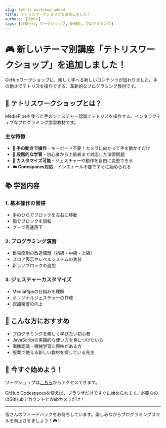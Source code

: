 ```yaml
---
slug: tetris-workshop-added
title: テトリスワークショップを追加しました！
authors: [admin]
tags: [お知らせ, ワークショップ, 新機能, プログラミング]
---
```


# 🎮 新しいテーマ別講座「テトリスワークショップ」を追加しました！

GitHubワークショップに、楽しく学べる新しいコンテンツが加わりました。手の動きでテトリスを操作できる、革新的なプログラミング教材です。

<!-- truncate -->

## 🚀 テトリスワークショップとは？

MediaPipeを使った手のジェスチャー認識でテトリスを操作する、インタラクティブなプログラミング学習教材です。

### 主な特徴

- **👋 手の動きで操作** - キーボード不要！カメラに向かって手を動かすだけ
- **🎯 段階的な学習** - 初心者から上級者まで対応した演習問題
- **🔧 カスタマイズ可能** - ジェスチャーや動作を自由に変更できる
- **☁️ Codespaces対応** - インストール不要ですぐに始められる

## 📚 学習内容

### 1. **基本操作の習得**
- 手のひらでブロックを左右に移動
- 指でブロックを回転
- グーで高速落下

### 2. **プログラミング演習**
- 難易度別の改造課題（初級・中級・上級）
- スコア表示やレベルシステムの実装
- 新しいブロックの追加

### 3. **ジェスチャーカスタマイズ**
- MediaPipeの仕組みを理解
- オリジナルジェスチャーの作成
- 認識精度の向上

## 🌟 こんな方におすすめ

- プログラミングを楽しく学びたい初心者
- JavaScriptの実践的な使い方を身につけたい方
- 画像認識・機械学習に興味がある方
- 授業で使える新しい教材を探している先生

## 🎯 今すぐ始めよう！

ワークショップは[こちら](/docs/tetris-workshop/intro)からアクセスできます。

GitHub Codespacesを使えば、ブラウザだけですぐに始められます。必要なのはGitHubアカウントとWebカメラだけ！

---

皆さんのフィードバックをお待ちしています。楽しみながらプログラミングスキルを向上させましょう！🎮✨